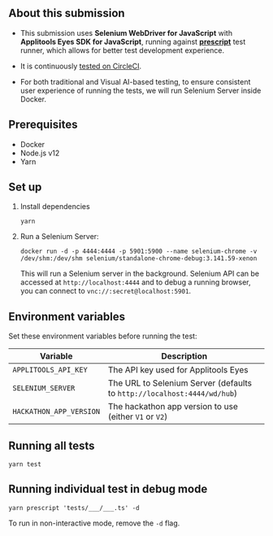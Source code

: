## About this submission

- This submission uses **Selenium WebDriver for JavaScript** with **Applitools Eyes SDK for JavaScript**,
  running against [**prescript**](https://prescript.netlify.com/) test runner,
  which allows for better test development experience.

- It is continuously [tested on CircleCI](https://circleci.com/gh/dtinth/applitools-hackathon).

- For both traditional and Visual AI-based testing,
  to ensure consistent user experience of running the tests,
  we will run Selenium Server inside Docker.

## Prerequisites

- Docker
- Node.js v12
- Yarn

## Set up

1. Install dependencies

   ```
   yarn
   ```

2. Run a Selenium Server:

   ```
   docker run -d -p 4444:4444 -p 5901:5900 --name selenium-chrome -v /dev/shm:/dev/shm selenium/standalone-chrome-debug:3.141.59-xenon
   ```

   This will run a Selenium server in the background.
   Selenium API can be accessed at `http://localhost:4444` and to debug a running browser, you can connect to `vnc://:secret@localhost:5901`.

## Environment variables

Set these environment variables before running the test:

| Variable                | Description                                                             |
| ----------------------- | ----------------------------------------------------------------------- |
| `APPLITOOLS_API_KEY`    | The API key used for Applitools Eyes                                    |
| `SELENIUM_SERVER`       | The URL to Selenium Server (defaults to `http://localhost:4444/wd/hub`) |
| `HACKATHON_APP_VERSION` | The hackathon app version to use (either `V1` or `V2`)                  |

## Running all tests

```
yarn test
```

## Running individual test in debug mode

```
yarn prescript 'tests/___/___.ts' -d
```

To run in non-interactive mode, remove the `-d` flag.
